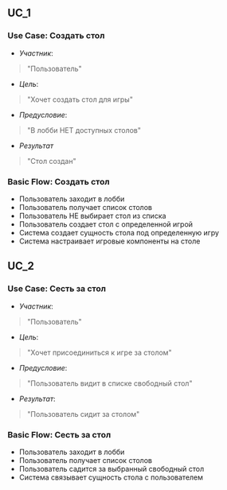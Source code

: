 ## UC_1
### Use Case: Создать стол
- *Участник*: 
> "Пользователь"
- *Цель*: 
> "Хочет создать стол для игры"
- *Предусловие*:
> "В лобби НЕТ доступных столов"
- *Результат*
> "Стол создан"
### Basic Flow: Создать стол
* Пользователь заходит в лобби
* Пользователь получает список столов
* Пользователь НЕ выбирает стол из списка
* Пользователь создает стол с определенной игрой
* Система создает сущность стола под определенную игру
* Система настраивает игровые компоненты на столе

## UC_2
### Use Case: Сесть за стол
- *Участник*:
> "Пользователь"
- *Цель*:
> "Хочет присоединиться к игре за столом"
- *Предусловие*:
> "Пользователь видит в списке свободный стол"
- *Результат*:
> "Пользователь сидит за столом"
### Basic Flow: Сесть за стол
* Пользователь заходит в лобби
* Пользователь получает список столов
* Пользователь садится за выбранный свободный стол
* Система связывает сущность стола с пользователем